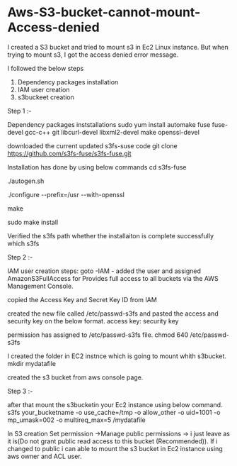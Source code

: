 # Aws-S3-bucket-cannot-mount-Access-denied
I created a S3 bucket and tried to mount s3  in Ec2 Linux instance.   But when trying to mount s3, I got the access denied error message.


I followed the below steps

1) Dependency packages installation
2) IAM user creation
3) s3buckeet creation 

Step 1 :-

Dependency packages inststallations
sudo yum install automake fuse fuse-devel gcc-c++ git libcurl-devel libxml2-devel make openssl-devel

downloaded the current updated s3fs-suse code
git clone https://github.com/s3fs-fuse/s3fs-fuse.git

Installation has done by using below commands
cd s3fs-fuse

./autogen.sh

./configure --prefix=/usr --with-openssl

make

sudo make install

Verified the s3fs path whether the installaiton is complete successfully
which s3fs

Step 2 :-

IAM user creation steps:
goto -IAM - added the user and assigned AmazonS3FullAccess for Provides full access to all buckets via the AWS Management Console.

copied the Access Key and Secret Key ID from IAM 

created the new file called /etc/passwd-s3fs  and pasted the access and security key on the below format.
access key: security key

permission has assigned to /etc/passwd-s3fs file.
chmod 640 /etc/passwd-s3fs


I created the folder in EC2 instnce which is going to mount whith s3bucket.
mkdir mydatafile

created the s3 bucket from aws console page.

Step 3 :-

after that mount the s3bucketin your Ec2 instance using below command.
s3fs your_bucketname -o use_cache=/tmp -o allow_other -o uid=1001 -o mp_umask=002 -o multireq_max=5 /mydatafile

In S3 creation  Set permission ->Manage public permissions -> i just leave as it is(Do not grant public read access to this bucket (Recommended)). If i changed to public i can able to mount the s3 bucket in Ec2 instance using aws owner and ACL user.


